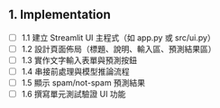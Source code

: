 ## 1. Implementation
- [ ] 1.1 建立 Streamlit UI 主程式（如 app.py 或 src/ui.py）
- [ ] 1.2 設計頁面佈局（標題、說明、輸入區、預測結果區）
- [ ] 1.3 實作文字輸入表單與預測按鈕
- [ ] 1.4 串接前處理與模型推論流程
- [ ] 1.5 顯示 spam/not-spam 預測結果
- [ ] 1.6 撰寫單元測試驗證 UI 功能
